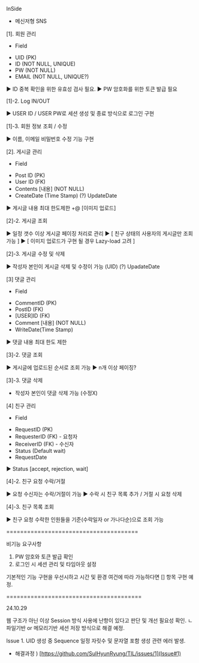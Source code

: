 InSide

- 메신저형 SNS

[1]. 회원 관리

- Field 
* UID (PK)
* ID (NOT NULL, UNIQUE)
* PW (NOT NULL)
* EMAIL (NOT NULL, UNIQUE?)

▶ ID 중복 확인을 위한 유효성 검사 필요.
▶ PW 암호화를 위한 토큰 발급 필요

[1]-2. Log IN/OUT

▶ USER ID / USER PW로 세션 생성 및 종료 방식으로 로그인 구현

[1]-3. 회원 정보 조회 / 수정

▶ 이름, 이메일 비밀번호 수정 기능 구현

[2]. 게시글 관리

- Field
* Post ID (PK)
* User ID (FK)
* Contents [내용] (NOT NULL)
* CreateDate (Time Stamp)
(?) UpdateDate

▶ 게시글 내용 최대 한도제한 +@ [이미지 업로드]

[2]-2. 게시글 조회

▶ 일정 갯수 이상 게시글 페이징 처리로 관리
▶ [ 친구 상태의 사용자의 게시글만 조회 가능 ]
▶ [ 이미지 업로드가 구현 될 경우 Lazy-load 고려 ]

[2]-3. 게시글 수정 및 삭제

▶ 작성자 본인이 게시글 삭제 및 수정이 가능 (UID)
(?) UpadateDate

[3] 댓글 관리

- Field
* CommentID (PK)
* PostID (FK)
* [USER]ID (FK)
* Comment [내용] (NOT NULL)
* WriteDate(Time Stamp)

▶ 댓글 내용 최대 한도 제한

[3]-2. 댓글 조회

▶ 게시글에 업로드된 순서로 조회 가능
▶ n개 이상 페이징?

[3]-3. 댓글 삭제

- 작성자 본인이 댓글 삭제 가능 (수정X)

[4] 친구 관리
 
- Field
* RequestID (PK)
* RequesterID (FK) - 요청자
* ReceiverID (FK) - 수신자
* Status (Default wait)
* RequestDate

▶ Status [accept, rejection, wait]

[4]-2. 친구 요청 수락/거절

▶ 요청 수신자는 수락/거절이 가능
▶ 수락 시 친구 목록 추가 / 거절 시 요청 삭제

[4]-3. 친구 목록 조회

▶ 친구 요청 수락한 인원들을 기준(수락일자 or 가나다순)으로 조회 가능


======================================

비기능 요구사항

1. PW 암호와 토큰 발급 확인
2. 로그인 시 세션 관리 및 타임아웃 설정

기본적인 기능 구현을 우선시하고 시간 및 환경 여건에 따라 가능하다면 [] 항목 구현 예정.

=======================================

24.10.29

웹 구조가 아닌 이상 Session 방식 사용에 난항이 있다고 판단 및 개선 필요성 확인.
ㄴ파일기반 or 메모리기반 세션 저장 방식으로 해결 예정.

Issue 1. UID 생성 중 Sequence 일정 자릿수 및 문자열 포함 생성 관련 에러 발생.
* 해결과정 ) [https://github.com/SulHyunRyung/TIL/issues/1](Issue#1)
